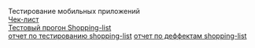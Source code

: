 Тестирование мобильных приложений  
[Чек-лист](https://docs.google.com/spreadsheets/d/1bpU3aBsTqnGJ9ts00XOndEaLo2VJlHBBkvTf6SSCA4w/edit?usp=sharing)  
[Тестовый прогон Shopping-list](https://app.qase.io/run/G101/dashboard/93)  
[отчет по тестированию shopping-list](https://github.com/alenaand34/mobile/blob/main/%D0%9E%D1%82%D1%87%D0%B5%D1%82%20%D0%BF%D0%BE%20%D1%82%D0%B5%D1%81%D1%82%D0%B8%D1%80%D0%BE%D0%B2%D0%B0%D0%BD%D0%B8%D1%8E%20%D0%BF%D1%80%D0%B8%D0%BB%D0%BE%D0%B6%D0%B5%D0%BD%D0%B8%D1%8F%20Shopping%20-%20list.pdf)
[отчет по деффектам shopping-list ](https://github.com/alenaand34/mobile/blob/main/%D0%B1%D0%B0%D0%B3%20%D1%80%D0%B5%D0%BF%D0%BE%D1%80%D1%82%D1%8B.xlsx)

